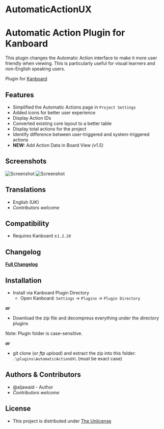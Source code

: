 # AutomaticActionUX


Automatic Action Plugin for Kanboard
==========================

This plugin changes the Automatic Action interface to make it more user friendly when viewing. This is particularly useful for visual learners and non-English speaking users.

Plugin for [Kanboard](https://github.com/fguillot/kanboard "Kanboard - Kanban Project Management Software")


Features
-------------

- Simplified the Automatic Actions page in `Project Settings`
- Added icons for better user experience
- Display Action IDs
- Converted existing core layout to a better table
- Display total actions for the project
- Identify difference between user-triggered and system-triggered actions
- **NEW:** Add Action Data in Board View _(v1.5)_


Screenshots
----------
![Screenshot](../master/screenshot.png "Automatic Actions Listing Page")
![Screenshot](../master/screenshot-board.png "Board View")


Translations
------------

- English (UK)
- _Contributors welcome_


Compatibility
-------------

- Requires Kanboard ≥`1.2.20`


Changelog
---------

[**Full Changelog**](../master/changelog.md "See changes")
 

Installation
------------

- Install via Kanboard Plugin Directory
  - Open Kanboard: `Settings` -> `Plugins` -> `Plugin Directory`

**_or_**

- Download the zip file and decompress everything under the directory plugins

Note: Plugin folder is case-sensitive.

**_or_**
- git clone (_or ftp upload_) and extract the zip into this folder: `.\plugins\AutomaticActionUX\` (must be exact case)


Authors & Contributors
----------------------

- @aljawaid - Author
- _Contributors welcome_

License
-------
- This project is distributed under [The Unlicense](../master/LICENSE "Read The Unlicense")
